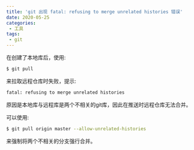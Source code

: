```yaml
---
title: 'git 出现 fatal: refusing to merge unrelated histories 错误'
date: 2020-05-25
categories:
 - 工具
tags:
 - git
---
```


在创建了本地库后，使用:
```bash
$ git pull
```
来拉取远程仓库时失败，提示:
```bash
fatal: refusing to merge unrelated histories
```


原因是本地库与远程库是两个不相关的git库，因此在推送时远程仓库无法合并。


可以使用:
```bash
$ git pull origin master --allow-unrelated-histories
```
来强制将两个不相关的分支强行合并。
